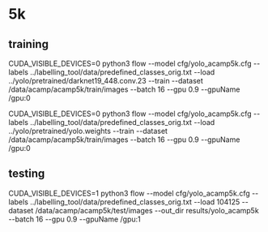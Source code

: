 # 5k

## training

CUDA_VISIBLE_DEVICES=0 python3 flow --model cfg/yolo_acamp5k.cfg --labels ../labelling_tool/data/predefined_classes_orig.txt --load ../yolo/pretrained/darknet19_448.conv.23 --train --dataset /data/acamp/acamp5k/train/images --batch 16 --gpu 0.9 --gpuName /gpu:0

CUDA_VISIBLE_DEVICES=0 python3 flow --model cfg/yolo_acamp5k.cfg --labels ../labelling_tool/data/predefined_classes_orig.txt --load ../yolo/pretrained/yolo.weights --train --dataset /data/acamp/acamp5k/train/images --batch 16 --gpu 0.9 --gpuName /gpu:0

## testing

CUDA_VISIBLE_DEVICES=1 python3 flow --model cfg/yolo_acamp5k.cfg --labels ../labelling_tool/data/predefined_classes_orig.txt --load 104125 --dataset /data/acamp/acamp5k/test/images --out_dir results/yolo_acamp5k --batch 16 --gpu 0.9 --gpuName /gpu:1
